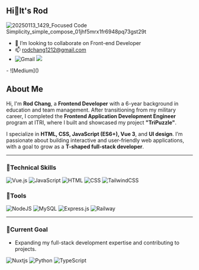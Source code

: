 ## Hi👋It's Rod
![20250113_1429_Focused Code Simplicity_simple_compose_01jhf5mrx1fr6948pq73gst29t](https://github.com/user-attachments/assets/669a11f3-990e-41ac-90e3-c2cff3cfa326)

- 💞️ I’m looking to collaborate on Front-end Developer 
- 📫 rodchang1212@gmail.com
- ![Gmail](https://img.shields.io/badge/Gmail-D14836?style=for-the-badge&logo=gmail&logoColor=white)
  <a href="https://molly1024.medium.com/" target="_blank">
      <img src="https://img.shields.io/badge/Medium-12100E?style=for-the-badge&logo=medium&logoColor=white" />
</a>
- ![Medium]()

## About Me  
Hi, I'm **Rod Chang**, a **Frontend Developer** with a 6-year background in education and team management. After transitioning from my military career, I completed the **Frontend Application Development Engineer** program at ITRI, where I built and showcased my project **"TriPuzzle"**.  

I specialize in **HTML, CSS, JavaScript (ES6+), Vue 3**, and **UI design**. I’m passionate about building interactive and user-friendly web applications, with a goal to grow as a **T-shaped full-stack developer**.

---

### 🔧Technical Skills  
![Vue.js](https://img.shields.io/badge/vuejs-%2335495e.svg?style=for-the-badge&logo=vuedotjs&logoColor=%234FC08D)
![JavaScript](https://img.shields.io/badge/javascript-%23323330.svg?style=for-the-badge&logo=javascript&logoColor=%23F7DF1E)
![HTML](https://img.shields.io/badge/html-%23E34F26.svg?style=for-the-badge&logo=html5&logoColor=white)
![CSS](https://img.shields.io/badge/css-%231572B6.svg?style=for-the-badge&logo=css3&logoColor=white)
![TailwindCSS](https://img.shields.io/badge/tailwindcss-%2338B2AC.svg?style=for-the-badge&logo=tailwind-css&logoColor=white)

### 🧰Tools
![NodeJS](https://img.shields.io/badge/node.js-6DA55F?style=for-the-badge&logo=node.js&logoColor=white)
![MySQL](https://img.shields.io/badge/mysql-4479A1.svg?style=for-the-badge&logo=mysql&logoColor=white)
![Express.js](https://img.shields.io/badge/express.js-%23404d59.svg?style=for-the-badge&logo=express&logoColor=%2361DAFB)
![Railway](https://img.shields.io/badge/railway-%23000.svg?style=for-the-badge&logo=railway&logoColor=white)


---

### 🌱Current Goal 
* Expanding my full-stack development expertise and contributing to projects.

![Nuxtjs](https://img.shields.io/badge/Nuxt-020420?style=for-the-badge&logo=nuxt&logoColor=#00DC82)
![Python](https://img.shields.io/badge/python-3670A0?style=for-the-badge&logo=python&logoColor=ffdd54)
![TypeScript](https://img.shields.io/badge/typescript-%23007ACC.svg?style=for-the-badge&logo=typescript&logoColor=white)
